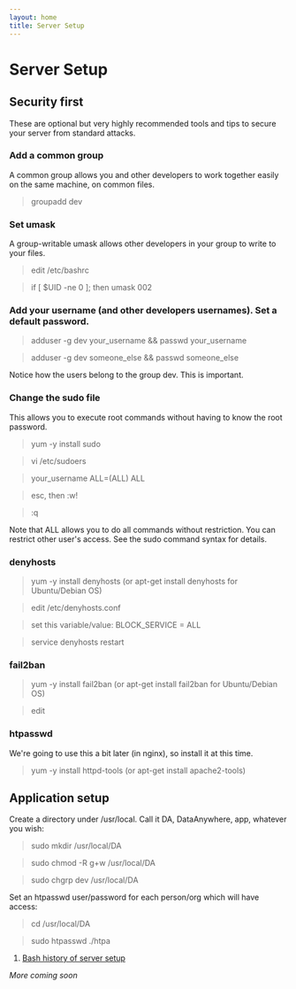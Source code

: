```yaml
---
layout: home
title: Server Setup
---
```


# Server Setup

## Security first

These are optional but very highly recommended tools and tips to secure your server from standard attacks. 

### Add a common group

A common group allows you and other developers to work together easily on the same machine, on common files. 

> groupadd dev

### Set umask

A group-writable umask allows other developers in your group to write to your files. 

> edit /etc/bashrc

> if [ $UID -ne 0 ]; then
       umask 002

### Add your username (and other developers usernames). Set a default password.

> adduser -g dev your_username && passwd your_username

> adduser -g dev someone_else && passwd someone_else

Notice how the users belong to the group dev. This is important.

### Change the sudo file

This allows you to execute root commands without having to know the root password.

> yum -y install sudo

> vi /etc/sudoers

> your_username	ALL=(ALL) 	ALL

> esc, then :w!

> :q

Note that ALL allows you to do all commands without restriction. You can restrict other user's access. See the sudo command syntax for details.

### denyhosts

> yum -y install denyhosts (or apt-get install denyhosts for Ubuntu/Debian OS)

> edit /etc/denyhosts.conf

> set this variable/value: BLOCK_SERVICE = ALL

> service denyhosts restart

### fail2ban

> yum -y install fail2ban (or apt-get install fail2ban for Ubuntu/Debian OS)

> edit 

### htpasswd

We\'re going to use this a bit later (in nginx), so install it at this time.

> yum -y install httpd-tools (or apt-get install apache2-tools)

## Application setup

Create a directory under /usr/local. Call it DA, DataAnywhere, app, whatever you wish:

> sudo mkdir /usr/local/DA

> sudo chmod -R g+w /usr/local/DA

> sudo chgrp dev /usr/local/DA

Set an htpasswd user/password for each person/org which will have access:

> cd /usr/local/DA

> sudo htpasswd ./htpa

1. [Bash history of server setup](https://github.com/dhornbein/DataAnywhere/blob/master/occupysandy/system/latest_hist.txt)

*More coming soon*
